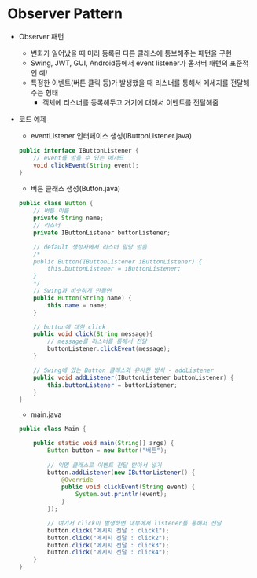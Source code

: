 # Observer Pattern

- Observer 패턴

    - 변화가 일어났을 때 미리 등록된 다른 클래스에 통보해주는 패턴을 구현
    - Swing, JWT, GUI, Android등에서 event listener가 옵저버 패턴의 표준적인 예!
    - 특정한 이벤트(버튼 클릭 등)가 발생했을 때 리스너를 통해서 메세지를 전달해주는 형태
        - 객체에 리스너를 등록해두고 거기에 대해서 이벤트를 전달해줌

- 코드 예제

    - eventListener 인터페이스 생성(IButtonListener.java)
    ```java
    public interface IButtonListener {
        // event를 받을 수 있는 메서드
        void clickEvent(String event);
    }
    ```

    - 버튼 클래스 생성(Button.java)
    ```java
    public class Button {
        // 버튼 이름
        private String name;
        // 리스너
        private IButtonListener buttonListener;

        // default 생성자에서 리스너 할당 받음
        /*
        public Button(IButtonListener iButtonListener) {
            this.buttonListener = iButtonListener;
        }
        */
        // Swing과 비슷하게 만들면
        public Button(String name) {
            this.name = name;
        }

        // button에 대한 click
        public void click(String message){
            // message를 리스너를 통해서 전달
            buttonListener.clickEvent(message);
        }

        // Swing에 있는 Button 클래스와 유사한 방식 - addListener
        public void addListener(IButtonListener buttonListener) {
            this.buttonListener = buttonListener;
        }
    }
    ```

    - main.java
    ```java
    public class Main {

        public static void main(String[] args) {
            Button button = new Button("버튼");
        
            // 익명 클래스로 이벤트 전달 받아서 넣기
            button.addListener(new IButtonListener() {
                @Override
                public void clickEvent(String event) {
                    System.out.println(event);
                }
            });

            // 여기서 click이 발생하면 내부에서 listener를 통해서 전달
            button.click("메시지 전달 : click1");
            button.click("메시지 전달 : click2");
            button.click("메시지 전달 : click3");
            button.click("메시지 전달 : click4");
        }
    }
    ``` 